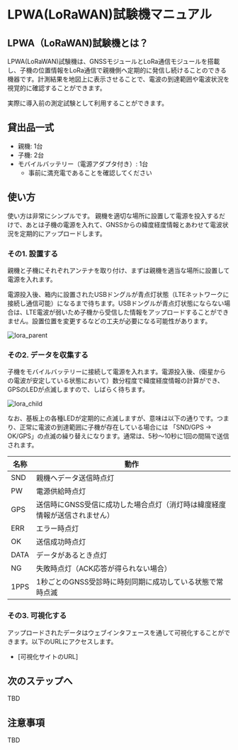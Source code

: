 # LPWA(LoRaWAN)試験機マニュアル

## LPWA（LoRaWAN)試験機とは？

LPWA(LoRaWAN)試験機は、GNSSモジュールとLoRa通信モジュールを搭載し、子機の位置情報をLoRa通信で親機側へ定期的に発信し続けることのできる機器です。計測結果を地図上に表示させることで、電波の到達範囲や電波状況を視覚的に確認することができます。

実際に導入前の測定試験として利用することができます。

## 貸出品一式

- 親機: 1台
- 子機: 2台
- モバイルバッテリー（電源アダプタ付き）: 1台
  - 事前に満充電であることを確認してください

## 使い方

使い方は非常にシンプルです。
親機を適切な場所に設置して電源を投入するだけで、あとは子機の電源を入れて、GNSSからの緯度経度情報とあわせて電波状況を定期的にアップロードします。

### その1. 設置する

親機と子機にそれぞれアンテナを取り付け、まずは親機を適当な場所に設置して電源を入れます。

電源投入後、箱内に設置されたUSBドングルが青点灯状態（LTEネットワークに接続し通信可能）になるまで待ちます。USBドングルが青点灯状態にならない場合は、LTE電波が弱いため子機から受信した情報をアップロードすることができません。設置位置を変更するなどの工夫が必要になる可能性があります。

![lora_parent](https://user-images.githubusercontent.com/4217754/47612703-2809aa00-dac3-11e8-9ed5-d64ddb48a301.png)

### その2. データを収集する

子機をモバイルバッテリーに接続して電源を入れます。電源投入後、(衛星からの電波が安定している状態において）数分程度で緯度経度情報の計算ができ、GPSのLEDが点滅しますので、しばらく待ちます。

![lora_child](https://user-images.githubusercontent.com/4217754/47612711-57b8b200-dac3-11e8-937d-a136483b60da.png)

なお、基板上の各種LEDが定期的に点滅しますが、意味は以下の通りです。つまり、正常に電波の到達範囲に子機が存在している場合には 「SND/GPS → OK/GPS」の点滅の繰り替えになります。通常は、5秒〜10秒に1回の間隔で送信されます。

| 名称 | 動作 |
----|---- 
| SND | 親機へデータ送信時点灯 |
| PW | 電源供給時点灯 |
| GPS | 送信時にGNSS受信に成功した場合点灯（消灯時は緯度経度情報が送信されません） |
| ERR | エラー時点灯 |
| OK | 送信成功時点灯 |
| DATA | データがあるとき点灯 |
| NG | 失敗時点灯（ACK応答が得られない場合） |
| 1PPS | 1秒ごとのGNSS受診時に時刻同期に成功している状態で常時点滅 |


### その3. 可視化する

アップロードされたデータはウェブインタフェースを通して可視化することができます。以下のURLにアクセスします。

- [可視化サイトのURL]



## 次のステップへ
TBD

## 注意事項
TBD


